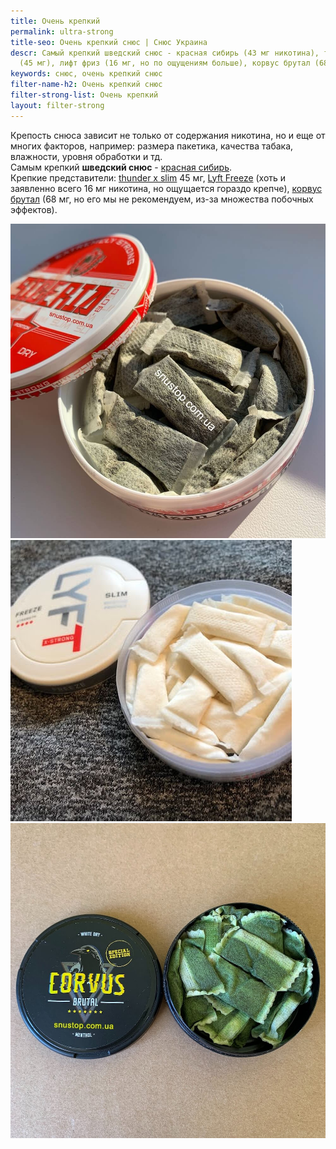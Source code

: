 ```yaml
---
title: Очень крепкий
permalink: ultra-strong
title-seo: Очень крепкий снюс | Снюс Украина
descr: Самый крепкий шведский снюс - красная сибирь (43 мг никотина), тандер х слим
  (45 мг), лифт фриз (16 мг, но по ощущениям больше), корвус брутал (68 мг)
keywords: снюс, очень крепкий снюс
filter-name-h2: Очень крепкий снюс
filter-strong-list: Очень крепкий
layout: filter-strong
---
```


Крепость снюса зависит не только от содержания никотина, но и еще от многих факторов, например: размера пакетика, качества табака, влажности, уровня обработки и тд.<br>
Самым крепкий <b>шведский снюс</b> - [красная сибирь](/siberia-white).<br>
Крепкие представители: [thunder x slim](/thunder-x-slim-white-dry) 45 мг, [Lyft Freeze](/lyft-x-strong-freeze-slim-white) (хоть и заявленно всего 16 мг никотина, но ощущается гораздо крепче), [корвус брутал](/corvus-brutal) (68 мг, но его мы не рекомендуем, из-за множества побочных эффектов).
<div class="popup-gallery d-flex mb-3">
	<a class="mr-2 w-100" href="/img/products/siberia-white-dry-slim/siberia-white-dry-slim-open-portion.jpg" title="<a href='/siberia-white-dry-slim'>Красная сибирь слим</a>, хоть и не самая крепкая, но более практичная чем <a href='/siberia-white'>обычная сибирь</a>"><img class="img-fluid" src="/img/products/siberia-white-dry-slim/siberia-white-dry-slim-open-portion.jpg" alt="Красная сибирь слим открытая"></a>
	<a class="mr-2 w-100" href="/img/products/lyft-freeze/lyft-freeze-open.jpg" title="<a href='/lyft-x-strong-freeze-slim-white'>Лифт фриз</a>, белый снюс"><img class="img-fluid" src="/img/products/lyft-freeze/lyft-freeze-open.jpg" alt="Снюс лифт фриз открытый"></a>
	<a class="w-100" href="/img/products/corvus/corvus-brutal-open.jpg" title="<a href='/corvus-brutal'>Корвус брутал</a>, пакеты низкого качества"><img class="img-fluid" src="/img/products/corvus/corvus-brutal-open.jpg" alt="снюс Корвус брутал"></a>
</div>